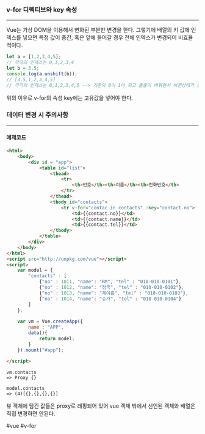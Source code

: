 
### v-for 디렉티브와 key 속성
---
Vue는 가상 DOM을 이용해서 변화된 부분만 변경을 한다.
그렇기에 배열의 키 값에 인덱스를 넣으면 특정 값이 중간, 혹은 앞에 들어갈 경우 전체 인덱스가 변경되어 비효율 적이다.

```javascript
let a = [1,2,3,4,5];
// 각각의 인덱스는 0,1,2,3,4
let b = 3.5;
console.log(a.unshift(b));
// [3.5,1,2,3,4,5]
// 각각의 인덱스는 0,1,2,3,4,5 --> 기존의 0이 1이 되고 줄줄이 바뀌면서 바뀐상태가 총 5개가 됨
```

위의 이유로 v-for의 속성 key에는 고유값을 넣어야 한다.

### 데이터 변경 시 주의사항
---
#### 예제코드
```html
<html>
	<body>
		<div id = "app">
			<table id="list">
				<thead>
					<tr>
						<th>번호</th><th>이름</th><th>전화번호</th>
					</tr>
				</thead>
				<tbody id="contacts">
					<tr v-for="contac in contacts" :key="contact.no">
						<td>{{contact.no}}</td>
						<td>{{contact.name}}</td>
						<td>{{contact.tel}}</td>
				</tbody>
			</table>
		</div>
	</body>
</html>
<script src="http://unpkg.com/vue"></script>
<script>
	var model = {
		"contacts" : [
			{"no" : 1011, "name": "RM", "tel" : "010-010-0101"},
			{"no" : 1012, "name": "정국", "tel" : "010-010-0102"},
			{"no" : 1013, "name": "제이홉", "tel" : "010-010-0103"},
			{"no" : 1014, "name": "슈가", "tel" : "010-010-0104"}
		]
	};
	
	var vm = Vue.createApp({
		name : "APP",
		data(){
			return model;
		}
	}).mount("#app");
	
</script>

```
```console
vm.contacts
=> Proxy {}

model.contacts
=> (4)[{},{},{},{}]

```

뷰 객체에 담긴 값들은 proxy로 래핑되어 있어  vue 객체 밖에서 선언된 객체와 배열은 직접 변경하면 안된다.

#vue 
#v-for
